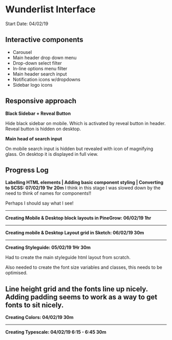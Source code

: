 # Wunderlist Interface

Start Date: 04/02/19

## Interactive components
- Carousel
- Main header drop down menu
- Drop-down select filter
- In-line options menu filter
- Main header search input
- Notification icons w/dropdowns
- Sidebar logo icons

## Responsive approach

**Black Sidebar + Reveal Button**

Hide black sidebar on mobile. Which is activated by reveal button in header. Reveal button is hidden on desktop.

**Main head of search input**

On mobile search input is hidden but revealed with icon of magnifying glass. On desktop it is displayed in full view.

## Progress Log
**Labelling HTML elements | Adding basic component styling | Converting to SCSS: 07/02/19 1hr 20m**
I think in this stage I was slowed down by the need to think of names for components!!

Perhaps I should say what I see!

---

**Creating Mobile & Desktop block layouts in PineGrow: 06/02/19 1hr**

---

**Creating mobile & Desktop Layout grid in Sketch: 06/02/19 30m**

---

**Creating Styleguide: 05/02/19 1Hr 30m**

Had to create the main styleguide html layout from scratch.

Also needed to create the font size variables and classes, this needs to be optimised.

Line height grid and the fonts line up nicely. Adding padding seems to work as a way to get fonts
to sit nicely.
----
**Creating Colors: 04/02/19 30m**

----
**Creating Typescale: 04/02/19 6:15 - 6:45 30m**

